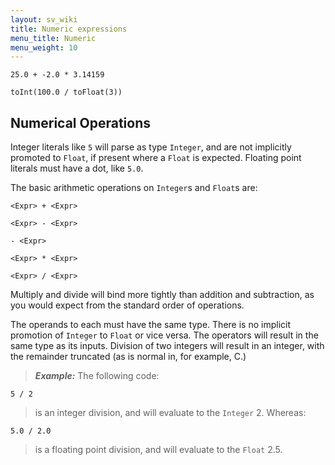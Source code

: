 ```yaml
---
layout: sv_wiki
title: Numeric expressions
menu_title: Numeric
menu_weight: 10
---
```



```
25.0 + -2.0 * 3.14159

toInt(100.0 / toFloat(3))
```

## Numerical Operations

Integer literals like `5` will parse as type `Integer`, and are not
implicitly promoted to `Float`, if present where a `Float` is expected.  Floating point literals must have a dot, like `5.0`.

The basic arithmetic operations on `Integer`s and `Float`s are:

```
<Expr> + <Expr>

<Expr> - <Expr>

- <Expr>

<Expr> * <Expr>

<Expr> / <Expr>
```

Multiply and divide will bind more tightly than addition and subtraction, as you would expect from the standard order of operations.

The operands to each must have the same type.  There is no implicit promotion of `Integer` to `Float` or vice versa.  The operators will
result in the same type as its inputs.  Division of two integers will result in an integer, with the remainder truncated (as is normal in, for example, C.)

> _**Example:**_ The following code:
```
5 / 2
```
> is an integer division, and will evaluate to the `Integer` 2. Whereas:
```
5.0 / 2.0
```
> is a floating point division, and will evaluate to the `Float` 2.5.
